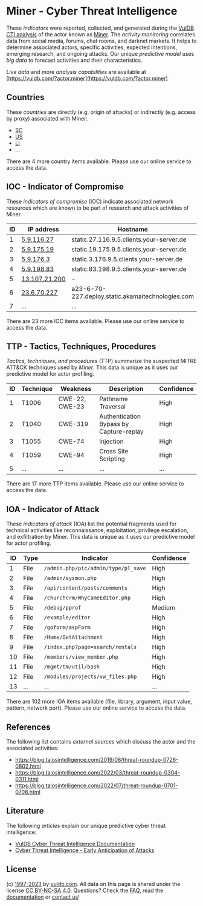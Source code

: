 # Miner - Cyber Threat Intelligence

These _indicators_ were reported, collected, and generated during the [VulDB CTI analysis](https://vuldb.com/?kb.cti) of the actor known as [Miner](https://vuldb.com/?actor.miner). The _activity monitoring_ correlates data from social media, forums, chat rooms, and darknet markets. It helps to determine associated actors, specific activities, expected intentions, emerging research, and ongoing attacks. Our unique _predictive model_ uses _big data_ to forecast activities and their characteristics.

_Live data_ and more _analysis capabilities_ are available at [https://vuldb.com/?actor.miner](https://vuldb.com/?actor.miner)

## Countries

These _countries_ are directly (e.g. origin of attacks) or indirectly (e.g. access by proxy) associated with Miner:

* [SC](https://vuldb.com/?country.sc)
* [US](https://vuldb.com/?country.us)
* [LI](https://vuldb.com/?country.li)
* ...

There are 4 more country items available. Please use our online service to access the data.

## IOC - Indicator of Compromise

These _indicators of compromise_ (IOC) indicate associated network resources which are known to be part of research and attack activities of Miner.

ID | IP address | Hostname | Campaign | Confidence
-- | ---------- | -------- | -------- | ----------
1 | [5.9.116.27](https://vuldb.com/?ip.5.9.116.27) | static.27.116.9.5.clients.your-server.de | - | High
2 | [5.9.175.19](https://vuldb.com/?ip.5.9.175.19) | static.19.175.9.5.clients.your-server.de | - | High
3 | [5.9.176.3](https://vuldb.com/?ip.5.9.176.3) | static.3.176.9.5.clients.your-server.de | - | High
4 | [5.9.198.83](https://vuldb.com/?ip.5.9.198.83) | static.83.198.9.5.clients.your-server.de | - | High
5 | [13.107.21.200](https://vuldb.com/?ip.13.107.21.200) | - | - | High
6 | [23.6.70.227](https://vuldb.com/?ip.23.6.70.227) | a23-6-70-227.deploy.static.akamaitechnologies.com | - | High
7 | ... | ... | ... | ...

There are 23 more IOC items available. Please use our online service to access the data.

## TTP - Tactics, Techniques, Procedures

_Tactics, techniques, and procedures_ (TTP) summarize the suspected MITRE ATT&CK techniques used by _Miner_. This data is unique as it uses our predictive model for actor profiling.

ID | Technique | Weakness | Description | Confidence
-- | --------- | -------- | ----------- | ----------
1 | T1006 | CWE-22, CWE-23 | Pathname Traversal | High
2 | T1040 | CWE-319 | Authentication Bypass by Capture-replay | High
3 | T1055 | CWE-74 | Injection | High
4 | T1059 | CWE-94 | Cross Site Scripting | High
5 | ... | ... | ... | ...

There are 17 more TTP items available. Please use our online service to access the data.

## IOA - Indicator of Attack

These _indicators of attack_ (IOA) list the potential fragments used for technical activities like reconnaissance, exploitation, privilege escalation, and exfiltration by Miner. This data is unique as it uses our predictive model for actor profiling.

ID | Type | Indicator | Confidence
-- | ---- | --------- | ----------
1 | File | `/admin.php/pic/admin/type/pl_save` | High
2 | File | `/admin/sysmon.php` | High
3 | File | `/api/content/posts/comments` | High
4 | File | `/churchcrm/WhyCameEditor.php` | High
5 | File | `/debug/pprof` | Medium
6 | File | `/example/editor` | High
7 | File | `/goform/aspForm` | High
8 | File | `/Home/GetAttachment` | High
9 | File | `/index.php?page=search/rentals` | High
10 | File | `/members/view_member.php` | High
11 | File | `/mgmt/tm/util/bash` | High
12 | File | `/modules/projects/vw_files.php` | High
13 | ... | ... | ...

There are 102 more IOA items available (file, library, argument, input value, pattern, network port). Please use our online service to access the data.

## References

The following list contains _external sources_ which discuss the actor and the associated activities:

* https://blog.talosintelligence.com/2019/08/threat-roundup-0726-0802.html
* https://blog.talosintelligence.com/2022/03/threat-roundup-0304-0311.html
* https://blog.talosintelligence.com/2022/07/threat-roundup-0701-0708.html

## Literature

The following _articles_ explain our unique predictive cyber threat intelligence:

* [VulDB Cyber Threat Intelligence Documentation](https://vuldb.com/?kb.cti)
* [Cyber Threat Intelligence - Early Anticipation of Attacks](https://www.scip.ch/en/?labs.20201022)

## License

(c) [1997-2023](https://vuldb.com/?kb.changelog) by [vuldb.com](https://vuldb.com/?kb.about). All data on this page is shared under the license [CC BY-NC-SA 4.0](https://creativecommons.org/licenses/by-nc-sa/4.0/). Questions? Check the [FAQ](https://vuldb.com/?kb.faq), read the [documentation](https://vuldb.com/?kb) or [contact us](https://vuldb.com/?contact)!
